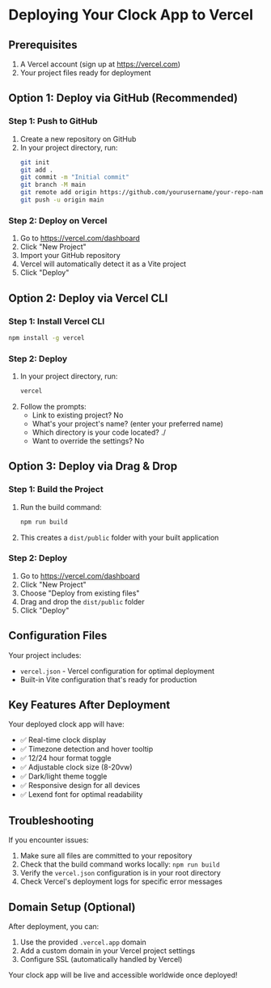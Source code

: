 # Deploying Your Clock App to Vercel

## Prerequisites
1. A Vercel account (sign up at https://vercel.com)
2. Your project files ready for deployment

## Option 1: Deploy via GitHub (Recommended)

### Step 1: Push to GitHub
1. Create a new repository on GitHub
2. In your project directory, run:
   ```bash
   git init
   git add .
   git commit -m "Initial commit"
   git branch -M main
   git remote add origin https://github.com/yourusername/your-repo-name.git
   git push -u origin main
   ```

### Step 2: Deploy on Vercel
1. Go to https://vercel.com/dashboard
2. Click "New Project"
3. Import your GitHub repository
4. Vercel will automatically detect it as a Vite project
5. Click "Deploy"

## Option 2: Deploy via Vercel CLI

### Step 1: Install Vercel CLI
```bash
npm install -g vercel
```

### Step 2: Deploy
1. In your project directory, run:
   ```bash
   vercel
   ```
2. Follow the prompts:
   - Link to existing project? No
   - What's your project's name? (enter your preferred name)
   - Which directory is your code located? ./
   - Want to override the settings? No

## Option 3: Deploy via Drag & Drop

### Step 1: Build the Project
1. Run the build command:
   ```bash
   npm run build
   ```
2. This creates a `dist/public` folder with your built application

### Step 2: Deploy
1. Go to https://vercel.com/dashboard
2. Click "New Project"
3. Choose "Deploy from existing files"
4. Drag and drop the `dist/public` folder
5. Click "Deploy"

## Configuration Files

Your project includes:
- `vercel.json` - Vercel configuration for optimal deployment
- Built-in Vite configuration that's ready for production

## Key Features After Deployment

Your deployed clock app will have:
- ✅ Real-time clock display
- ✅ Timezone detection and hover tooltip
- ✅ 12/24 hour format toggle
- ✅ Adjustable clock size (8-20vw)
- ✅ Dark/light theme toggle
- ✅ Responsive design for all devices
- ✅ Lexend font for optimal readability

## Troubleshooting

If you encounter issues:
1. Make sure all files are committed to your repository
2. Check that the build command works locally: `npm run build`
3. Verify the `vercel.json` configuration is in your root directory
4. Check Vercel's deployment logs for specific error messages

## Domain Setup (Optional)

After deployment, you can:
1. Use the provided `.vercel.app` domain
2. Add a custom domain in your Vercel project settings
3. Configure SSL (automatically handled by Vercel)

Your clock app will be live and accessible worldwide once deployed!
